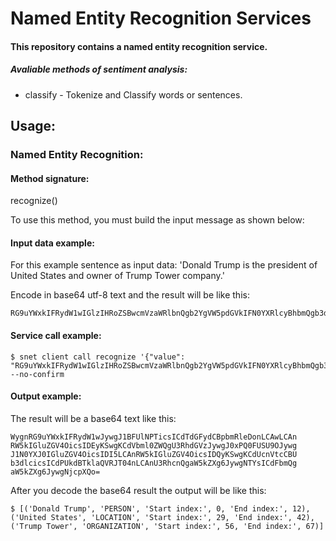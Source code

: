 # Named Entity Recognition Services

#### This repository contains a named entity recognition service.

##### Avaliable methods of sentiment analysis:

- classify - Tokenize and Classify words or sentences.

## Usage:

### Named Entity Recognition:
#### Method signature: 
recognize()

To use this method, you must build the input message as shown below:



#### Input data example:

For this example sentence as input data:
'Donald Trump is the president of United States and owner of Trump Tower company.'

Encode in base64 utf-8 text and the result will be like this:
```
RG9uYWxkIFRydW1wIGlzIHRoZSBwcmVzaWRlbnQgb2YgVW5pdGVkIFN0YXRlcyBhbmQgb3duZXIgb2YgVHJ1bXAgVG93ZXIgY29tcGFueS4=
```

#### Service call example:
```
$ snet client call recognize '{"value": "RG9uYWxkIFRydW1wIGlzIHRoZSBwcmVzaWRlbnQgb2YgVW5pdGVkIFN0YXRlcyBhbmQgb3duZXIgb2YgVHJ1bXAgVG93ZXIgY29tcGFueS4"}' --no-confirm
```

#### Output example:

The result will be a base64 text like this:

```
WygnRG9uYWxkIFRydW1wJywgJ1BFUlNPTicsICdTdGFydCBpbmRleDonLCAwLCAn
RW5kIGluZGV4OicsIDEyKSwgKCdVbml0ZWQgU3RhdGVzJywgJ0xPQ0FUSU9OJywg
J1N0YXJ0IGluZGV4OicsIDI5LCAnRW5kIGluZGV4OicsIDQyKSwgKCdUcnVtcCBU
b3dlcicsICdPUkdBTklaQVRJT04nLCAnU3RhcnQgaW5kZXg6JywgNTYsICdFbmQg
aW5kZXg6JywgNjcpXQo=
```

After you decode the base64 result the output will be like this:

```
$ [('Donald Trump', 'PERSON', 'Start index:', 0, 'End index:', 12), ('United States', 'LOCATION', 'Start index:', 29, 'End index:', 42), ('Trump Tower', 'ORGANIZATION', 'Start index:', 56, 'End index:', 67)]

```